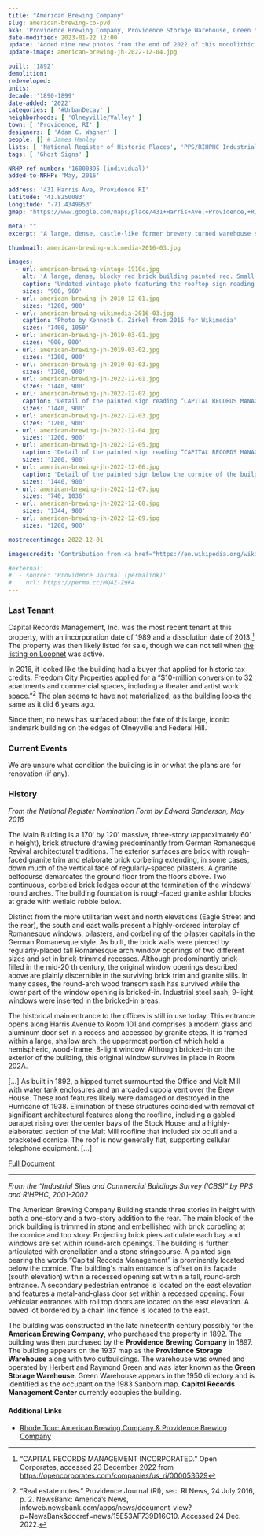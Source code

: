 ```yaml
---
title: "American Brewing Company"
slug: american-brewing-co-pvd
aka: 'Providence Brewing Company, Providence Storage Warehouse, Green Storage Warehouse, Capitol Records'
date-modified: 2023-01-22 12:00
update: 'Added nine new photos from the end of 2022 of this monolithic structure.'
update-image: american-brewing-jh-2022-12-04.jpg

built: '1892'
demolition:
redeveloped:
units:
decade: '1890-1899'
date-added: '2022'
categories: [ '#UrbanDecay' ]
neighborhoods: [ 'Olneyville/Valley' ]
town: [ 'Providence, RI' ]
designers: [ 'Adam C. Wagner' ]
people: [] # James Hanley
lists: [ 'National Register of Historic Places', 'PPS/RIHPHC Industrial Commercial Buildings Survey' ]
tags: [ 'Ghost Signs' ]

NRHP-ref-number: '16000395 (individual)'
added-to-NRHP: 'May, 2016'

address: '431 Harris Ave, Providence RI'
latitude: '41.8250083'
longitude: '-71.4349953'
gmap: "https://www.google.com/maps/place/431+Harris+Ave,+Providence,+RI+02909/@41.8250083,-71.4349953,17z/data=!4m5!3m4!1s0x89e445a193f37f93:0xf8782b2cedbe2413!8m2!3d41.8248565!4d-71.4348397"

meta: ""
excerpt: "A large, dense, castle-like former brewery turned warehouse space on the edge of Olneyville and Federal Hill"

thumbnail: american-brewing-wikimedia-2016-03.jpg

images:
  - url: american-brewing-vintage-1910c.jpg
    alt: 'A large, dense, blocky red brick building painted red. Small rectangular windows with upper story windows featuring round arch tops. Much less window coverage than a typical mill building of the time. The beaux-art detail includes a decorative cornice and round arch moulding details.'
    caption: 'Undated vintage photo featuring the rooftop sign reading “Providence Brewing Co.”'
    sizes: '900, 960'
  - url: american-brewing-jh-2010-12-01.jpg
    sizes: '1200, 900'
  - url: american-brewing-wikimedia-2016-03.jpg
    caption: 'Photo by Kenneth C. Zirkel from 2016 for Wikimedia'
    sizes: '1400, 1050'
  - url: american-brewing-jh-2019-03-01.jpg
    sizes: '900, 900'
  - url: american-brewing-jh-2019-03-02.jpg
    sizes: '1200, 900'
  - url: american-brewing-jh-2019-03-03.jpg
    sizes: '1200, 900'
  - url: american-brewing-jh-2022-12-01.jpg
    sizes: '1440, 900'
  - url: american-brewing-jh-2022-12-02.jpg
    caption: 'Detail of the painted sign reading “CAPITAL RECORDS MANAGEMENT CENTER INC. Records Storage, Certified Destruction, Records Management, Data Storage”'
    sizes: '1440, 900'
  - url: american-brewing-jh-2022-12-03.jpg
    sizes: '1200, 900'
  - url: american-brewing-jh-2022-12-04.jpg
    sizes: '1200, 900'
  - url: american-brewing-jh-2022-12-05.jpg
    caption: 'Detail of the painted sign reading “CAPITAL RECORDS MANAGEMENT CENTER INC. Records Storage, Records Management, Archival Storage, Certified Destruction, Call (401) 421-1122”'
    sizes: '1200, 900'
  - url: american-brewing-jh-2022-12-06.jpg
    caption: 'Detail of the painted sign below the cornice of the building on the Harris Avenue side. Digitally stretched and straightened which means the proportions may be slightly off.'
    sizes: '1440, 900'
  - url: american-brewing-jh-2022-12-07.jpg
    sizes: '740, 1036'
  - url: american-brewing-jh-2022-12-08.jpg
    sizes: '1344, 900'
  - url: american-brewing-jh-2022-12-09.jpg
    sizes: '1200, 900'

mostrecentimage: 2022-12-01

imagescredit: 'Contribution from <a href="https://en.wikipedia.org/wiki/American_Brewing_Company_Plant#/media/File:American_Brewing_Company_Plant.jpg">Kenneth C. Zirkel</a> for Wikimedia'

#external:
#  - source: 'Providence Journal (permalink)'
#    url: https://perma.cc/MQ4Z-Z9K4
---
```


### Last Tenant

Capital Records Management, Inc. was the most recent tenant at this property, with an incorporation date of 1989 and a dissolution date of 2013.[^1] The property was then likely listed for sale, though we can not tell when [the listing on Loopnet](https://www.loopnet.com/Listing/431-Harris-Ave-Providence-RI/3703883/) was active.

[^1]: “CAPITAL RECORDS MANAGEMENT INCORPORATED.” Open Corporates, accessed 23 December 2022 from https://opencorporates.com/companies/us_ri/000053629

In 2016, it looked like the building had a buyer that applied for historic tax credits. Freedom City Properties applied for a “$10-million conversion to 32 apartments and commercial spaces, including a theater and artist work space.”[^2] The plan seems to have not materialized, as the building looks the same as it did 6 years ago.

[^2]: “Real estate notes.” Providence Journal (RI), sec. RI News, 24 July 2016, p. 2. NewsBank: America’s News, infoweb.newsbank.com/apps/news/document-view?p=NewsBank&docref=news/15E53AF739D16C10. Accessed 24 Dec. 2022.

Since then, no news has surfaced about the fate of this large, iconic landmark building on the edges of Olneyville and Federal Hill.


### Current Events

We are unsure what condition the building is in or what the plans are for renovation (if any). 


### History

_From the National Register Nomination Form by Edward Sanderson, May 2016_

The Main Building is a 170' by 120' massive, three-story (approximately 60' in height), brick structure drawing predominantly from German Romanesque Revival architectural traditions. The exterior surfaces are brick with rough-faced granite trim and elaborate brick corbeling extending, in some cases, down much of the vertical face of regularly-spaced pilasters. A granite beltcourse demarcates the ground floor from the floors above. Two continuous, corbeled brick ledges occur at the termination of the windows’ round arches. The building foundation is rough-faced granite ashlar blocks at grade with wetlaid rubble below.

Distinct from the more utilitarian west and north elevations (Eagle Street and the rear), the south and east walls present a highly-ordered interplay of Romanesque windows, pilasters, and corbeling of the pilaster capitals in the German Romanesque style. As built, the brick walls were pierced by regularly-placed tall Romanesque arch window openings of two different sizes and set in brick-trimmed recesses. Although predominantly brick-filled in the mid-20 th century, the original window openings described above are plainly discernible in the surviving brick trim and granite sills. In many cases, the round-arch wood transom sash has survived while the lower part of the window opening is bricked-in. Industrial steel sash, 9-light windows were inserted in the bricked-in areas.

The historical main entrance to the offices is still in use today. This entrance opens along Harris Avenue to Room 101 and comprises a modern glass and aluminum door set in a recess and accessed by granite steps. It is framed within a large, shallow arch, the uppermost portion of which held a hemispheric, wood-frame, 8-light window. Although bricked-in on the exterior of the building, this original window survives in place in Room 202A.

[…] As built in 1892, a hipped turret surmounted the Office and Malt Mill with water tank enclosures and an arcaded cupola vent over the Brew House. These roof features likely were damaged or destroyed in the Hurricane of 1938. Elimination of these structures coincided with removal of significant architectural features along the roofline, including a gabled parapet rising over the center bays of the Stock House and a highly-elaborated section of the Malt Mill roofline that included six oculi and a bracketed cornice. The roof is now generally flat, supporting cellular telephone equipment. […]

[Full Document](https://npgallery.nps.gov/NRHP/GetAsset/7eb31eab-25a5-4a4c-8c98-9ddb42fd1fdf)

***

_From the “Industrial Sites and Commercial Buildings Survey (ICBS)” by PPS and RIHPHC, 2001-2002_

The American Brewing Company Building stands three stories in height with both a one-story and a two-story addition to the rear. The main block of the brick building is trimmed in stone and embellished with brick corbeling at the cornice and top story. Projecting brick piers articulate each bay and windows are set within round-arch openings. The building is further articulated with crenellation and a stone stringcourse. A painted sign bearing the words “Capital Records Management” is prominently located below the cornice. The building's main entrance is offset on its façade (south elevation) within a recessed opening set within a tall, round-arch entrance. A secondary pedestrian entrance is located on the east elevation and features a metal-and-glass door set within a recessed opening. Four vehicular entrances with roll top doors are located on the east elevation. A paved lot bordered by a chain link fence is located to the east.

The building was constructed in the late nineteenth century possibly for the **American Brewing Company**, who purchased the property in 1892. The building was then purchased by the **Providence Brewing Company** in 1897. The building appears on the 1937 map as the **Providence Storage Warehouse** along with two outbuildings. The warehouse was owned and operated by Herbert and Raymond Green and was later known as the **Green Storage Warehouse**. Green Warehouse appears in the 1950 directory and is identified as the occupant on the 1983 Sanborn map. **Capitol Records Management Center** currently occupies the building.


#### Additional Links

+ [Rhode Tour: American Brewing Company & Providence Brewing Company](https://rhodetour.org/items/show/223)

